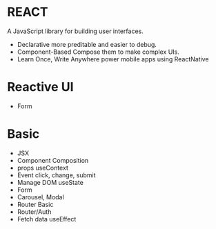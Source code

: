 # REACT
A JavaScript library for building user interfaces.
- Declarative
more preditable and easier to debug.
- Component-Based
Compose them to make complex UIs.
- Learn Once, Write Anywhere
power mobile apps using ReactNative

# Reactive UI
- Form

# Basic
- JSX
- Component
Composition
- props
useContext
- Event
click, change, submit
- Manage DOM
useState
- Form
- Carousel, Modal
- Router Basic
- Router/Auth
- Fetch data
useEffect


